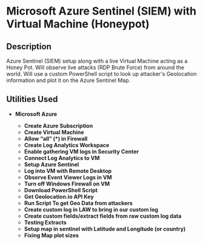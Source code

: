 <h1>Microsoft Azure Sentinel (SIEM) with Virtual Machine (Honeypot)</h1>

<h2>Description</h2>
Azure Sentinel (SIEM) setup along with a live Virtual Machine acting as a Honey Pot. Will observe live attacks (RDP Brute Force) from around the world. Will use a custom PowerShell script to look up attacker's Geolocation information and plot it on the Azure Sentinel Map.
<br />


<h2>Utilities Used</h2>

- <b> Microsoft Azure
  - Create Azure Subscription
  - Create Virtual Machine
  - Allow “all” (*) in Firewall
  - Create Log Analytics Workspace
  - Enable gathering VM logs in Security Center
  - Connect Log Analytics to VM
  - Setup Azure Sentinel
  - Log into VM with Remote Desktop
  - Observe Event Viewer Logs in VM
  - Turn off Windows Firewall on VM
  - Download PowerShell Script
  - Get Geolocation.io API Key
  - Run Script To get Geo Data from attackers
  - Create custom log in LAW to bring in our custom log
  - Create custom fields/extract fields from raw custom log data
  - Testing Extracts
  - Setup map in sentinel with Latitude and Longitude (or country)
  - Fixing Map plot sizes 
